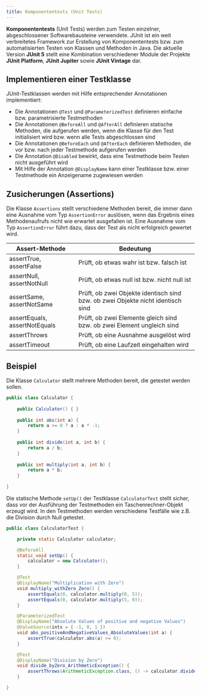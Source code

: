 ```yaml
---
title: Komponententests (Unit Tests)
---
```


**Komponententests** (Unit Tests) werden zum Testen einzelner, abgeschlossener Softwarebausteine verwendete. JUnit ist ein weit verbreitetes Framework zur Erstellung von Komponententests bzw. zum automatisierten Testen von Klassen und Methoden in Java. Die aktuelle Version **JUnit 5** stellt eine Kombination verschiedener Module der Projekte **JUnit Platform**, **JUnit Jupiter** sowie **JUnit Vintage** dar.

## Implementieren einer Testklasse
JUnit-Testklassen werden mit Hilfe entsprechender Annotationen implementiert:
- Die Annotationen `@Test` und `@ParameterizedTest` definieren einfache bzw. parametrisierte Testmethoden
- Die Annotationen `@BeforeAll` und `@AfterAll` definieren statische Methoden, die aufgerufen werden, wenn die Klasse für den Test initialisiert wird bzw. wenn alle Tests abgeschlossen sind
- Die Annotationen `@BeforeEach` und `@AfterEach` definieren Methoden, die vor bzw. nach jeder Testmethode aufgerufen werden
- Die Annotation `@Disabled` bewirkt, dass eine Testmethode beim Testen nicht ausgeführt wird
- Mit Hilfe der Annotation `@DisplayName` kann einer Testklasse bzw. einer Testmethode ein Anzeigename zugewiesen werden

## Zusicherungen (Assertions)
Die Klasse `Assertions` stellt verschiedene Methoden bereit, die immer dann eine Ausnahme vom Typ `AssertionError` auslösen, wenn das Ergebnis eines Methodenaufrufs nicht wie erwartet ausgefallen ist. Eine Ausnahme vom Typ `AssertionError` führt dazu, dass der Test als nicht erfolgreich gewertet wird.

| Assert-Methode | Bedeutung |
| -------------- | --------- |
| assertTrue, assertFalse | Prüft, ob etwas wahr ist bzw. falsch ist |
| assertNull, assertNotNull | Prüft, ob etwas null ist bzw. nicht null ist |
| assertSame, assertNotSame | Prüft, ob zwei Objekte identisch sind bzw. ob zwei Objekte nicht identisch sind |
| assertEquals, assertNotEquals | Prüft, ob zwei Elemente gleich sind bzw. ob zwei Element ungleich sind |
| assertThrows | Prüft, ob eine Ausnahme ausgelöst wird |
| assertTimeout | Prüft, ob eine Laufzeit eingehalten wird |

## Beispiel
Die Klasse `Calculator` stellt mehrere Methoden bereit, die getestet werden sollen.

```java
public class Calculator {
 
    public Calculator() { }
    
    public int abs(int a) {
        return a >= 0 ? a : a * -1;
    }
    
    public int divide(int a, int b) {
        return a / b;
    }
    
    public int multiply(int a, int b) {
        return a * b;
    }
    
}
```

Die statische Methode `setUp()` der Testklasse `CalculatorTest` stellt sicher, dass vor der Ausführung der Testmethoden ein Taschenrechner-Objekt erzeugt wird. In den Testmethoden werden verschiedene Testfälle wie z.B. die Division durch Null getestet.

```java
public class CalculatorTest {

    private static Calculator calculator;

    @BeforeAll
    static void setUp() {
        calculator = new Calculator();
    }

    @Test
    @DisplayName("Multiplication with Zero")
    void multiply_withZero_Zero() {
        assertEquals(0, calculator.multiply(0, 5));
        assertEquals(0, calculator.multiply(5, 0));
    }

    @ParameterizedTest
    @DisplayName("Absolute Values of positive and negative Values")
    @ValueSource(ints = { -1, 0, 1 })
    void abs_positiveAndNegativeValues_AbsoluteValues(int a) {
        assertTrue(calculator.abs(a) >= 0);
    }

    @Test
    @DisplayName("Division by Zero")
    void divide_byZero_ArithmeticException() {
        assertThrows(ArithmeticException.class, () -> calculator.divide(5, 0));
    }

}
``` 
